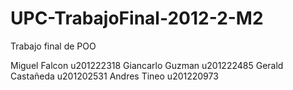 UPC-TrabajoFinal-2012-2-M2
==========================

Trabajo final de POO

Miguel Falcon u201222318
Giancarlo Guzman u201222485
Gerald Castañeda u201202531
Andres Tineo u201220973

